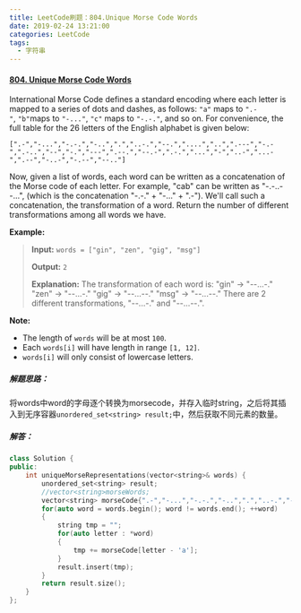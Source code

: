 ```yaml
---
title: LeetCode刷题：804.Unique Morse Code Words
date: 2019-02-24 13:21:00
categories: LeetCode
tags:
  - 字符串
---
```

#### [804\. Unique Morse Code Words](https://leetcode-cn.com/problems/unique-morse-code-words/)
International Morse Code defines a standard encoding where each letter is mapped to a series of dots and dashes, as follows: `"a"` maps to `".-"`, `"b"`maps to `"-..."`, `"c"` maps to `"-.-."`, and so on.
For convenience, the full table for the 26 letters of the English alphabet is given below:
```
[".-","-...","-.-.","-..",".","..-.","--.","....","..",".---","-.-",".-..","--","-.","---",".--.","--.-",".-.","...","-","..-","...-",".--","-..-","-.--","--.."]
```
Now, given a list of words, each word can be written as a concatenation of the Morse code of each letter. For example, "cab" can be written as "-.-..--...", (which is the concatenation "-.-." + "-..." + ".-"). We'll call such a concatenation, the transformation of a word.
Return the number of different transformations among all words we have.

**Example:**
>**Input:** `words = ["gin", "zen", "gig", "msg"]`
>
>**Output:** `2`
>
>**Explanation:** 
The transformation of each word is:
"gin" -> "--...-."
"zen" -> "--...-."
"gig" -> "--...--."
"msg" -> "--...--."
There are 2 different transformations, "--...-." and "--...--.".

**Note:**
*   The length of `words` will be at most `100`.
*   Each `words[i]` will have length in range `[1, 12]`.
*   `words[i]` will only consist of lowercase letters.
##### 解题思路：
将words中word的字母逐个转换为morsecode，并存入临时string，之后将其插入到无序容器`unordered_set<string> result;`中，然后获取不同元素的数量。
##### 解答：
```cpp
class Solution {
public:
    int uniqueMorseRepresentations(vector<string>& words) {
        unordered_set<string> result;
        //vector<string>morseWords;
        vector<string> morseCode{".-","-...","-.-.","-..",".","..-.","--.","....","..",".---","-.-",".-..","--","-.","---",".--.","--.-",".-.","...","-","..-","...-",".--","-..-","-.--","--.."};
        for(auto word = words.begin(); word != words.end(); ++word)
        {
            string tmp = "";
            for(auto letter : *word)
            {
                tmp += morseCode[letter - 'a'];
            }
            result.insert(tmp);
        }
        return result.size();
    }
};
```